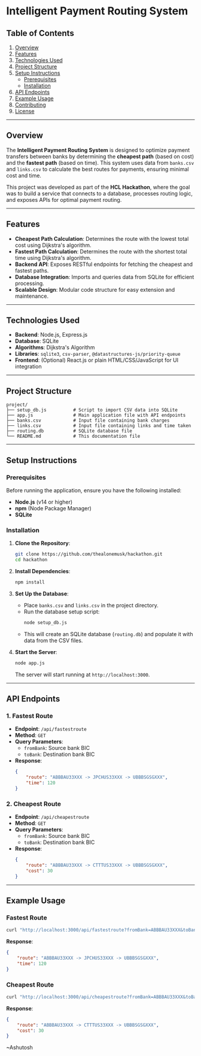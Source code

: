 
# Intelligent Payment Routing System

## Table of Contents

1. [Overview](#overview)
2. [Features](#features)
3. [Technologies Used](#technologies-used)
4. [Project Structure](#project-structure)
5. [Setup Instructions](#setup-instructions)
   - [Prerequisites](#prerequisites)
   - [Installation](#installation)
6. [API Endpoints](#api-endpoints)
7. [Example Usage](#example-usage)
8. [Contributing](#contributing)
9. [License](#license)

---

## Overview

The **Intelligent Payment Routing System** is designed to optimize payment transfers between banks by determining the **cheapest path** (based on cost) and the **fastest path** (based on time). This system uses data from `banks.csv` and `links.csv` to calculate the best routes for payments, ensuring minimal cost and time.

This project was developed as part of the **HCL Hackathon**, where the goal was to build a service that connects to a database, processes routing logic, and exposes APIs for optimal payment routing.

---

## Features

- **Cheapest Path Calculation**: Determines the route with the lowest total cost using Dijkstra's algorithm.
- **Fastest Path Calculation**: Determines the route with the shortest total time using Dijkstra's algorithm.
- **Backend API**: Exposes RESTful endpoints for fetching the cheapest and fastest paths.
- **Database Integration**: Imports and queries data from SQLite for efficient processing.
- **Scalable Design**: Modular code structure for easy extension and maintenance.

---

## Technologies Used

- **Backend**: Node.js, Express.js
- **Database**: SQLite
- **Algorithms**: Dijkstra's Algorithm
- **Libraries**: `sqlite3`, `csv-parser`, `@datastructures-js/priority-queue`
- **Frontend**: (Optional) React.js or plain HTML/CSS/JavaScript for UI integration

---

## Project Structure

```
project/
├── setup_db.js          # Script to import CSV data into SQLite
├── app.js               # Main application file with API endpoints
├── banks.csv            # Input file containing bank charges
├── links.csv            # Input file containing links and time taken
├── routing.db           # SQLite database file
└── README.md            # This documentation file
```

---

## Setup Instructions

### Prerequisites

Before running the application, ensure you have the following installed:

- **Node.js** (v14 or higher)
- **npm** (Node Package Manager)
- **SQLite**

### Installation

1. **Clone the Repository**:

   ```bash
   git clone https://github.com/thealonemusk/hackathon.git
   cd hackathon
   ```
2. **Install Dependencies**:

   ```bash
   npm install
   ```
3. **Set Up the Database**:

   - Place `banks.csv` and `links.csv` in the project directory.
   - Run the database setup script:
     ```bash
     node setup_db.js
     ```
   - This will create an SQLite database (`routing.db`) and populate it with data from the CSV files.
4. **Start the Server**:

   ```bash
   node app.js
   ```

   The server will start running at `http://localhost:3000`.

---

## API Endpoints

### 1. Fastest Route

- **Endpoint**: `/api/fastestroute`
- **Method**: `GET`
- **Query Parameters**:
  - `fromBank`: Source bank BIC
  - `toBank`: Destination bank BIC
- **Response**:
  ```json
  {
      "route": "ABBBAU33XXX -> JPCHUS33XXX -> UBBBSGSGXXX",
      "time": 120
  }
  ```

### 2. Cheapest Route

- **Endpoint**: `/api/cheapestroute`
- **Method**: `GET`
- **Query Parameters**:
  - `fromBank`: Source bank BIC
  - `toBank`: Destination bank BIC
- **Response**:
  ```json
  {
      "route": "ABBBAU33XXX -> CTTTUS33XXX -> UBBBSGSGXXX",
      "cost": 30
  }
  ```

---

## Example Usage

### Fastest Route

```bash
curl "http://localhost:3000/api/fastestroute?fromBank=ABBBAU33XXX&toBank=UBBBSGSGXXX"
```

**Response**:

```json
{
    "route": "ABBBAU33XXX -> JPCHUS33XXX -> UBBBSGSGXXX",
    "time": 120
}
```

### Cheapest Route

```bash
curl "http://localhost:3000/api/cheapestroute?fromBank=ABBBAU33XXX&toBank=UBBBSGSGXXX"
```

**Response**:

```json
{
    "route": "ABBBAU33XXX -> CTTTUS33XXX -> UBBBSGSGXXX",
    "cost": 30
}
```

~Ashutosh

